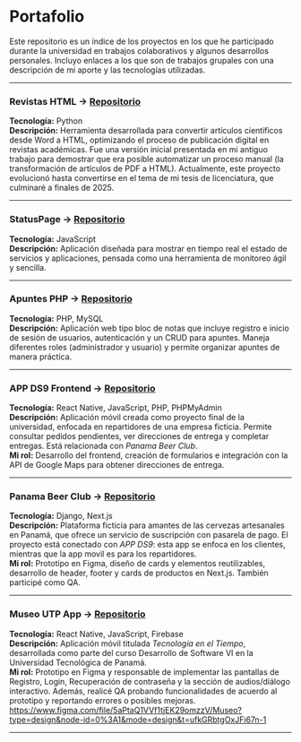 # Portafolio
Este repositorio es un índice de los proyectos en los que he participado durante la universidad en trabajos colaborativos y algunos desarrollos personales. Incluyo enlaces a los que son de trabajos grupales con una descripción de mi aporte y las tecnologías utilizadas. 

---

### Revistas HTML → [Repositorio](https://github.com/madelaineeee/Revistas_HTML)  
**Tecnología:** Python  
**Descripción:** Herramienta desarrollada para convertir artículos científicos desde Word a HTML, optimizando el proceso de publicación digital en revistas académicas. Fue una versión inicial presentada en mi antiguo trabajo para demostrar que era posible automatizar un proceso manual (la transformación de artículos de PDF a HTML). Actualmente, este proyecto evolucionó hasta convertirse en el tema de mi tesis de licenciatura, que culminaré a finales de 2025.  

---

### StatusPage → [Repositorio](https://github.com/madelaineeee/StatusPage)  
**Tecnología:** JavaScript  
**Descripción:** Aplicación diseñada para mostrar en tiempo real el estado de servicios y aplicaciones, pensada como una herramienta de monitoreo ágil y sencilla.  

---

### Apuntes PHP → [Repositorio](https://github.com/madelaineeee/Apuntes-PHP)  
**Tecnología:** PHP, MySQL  
**Descripción:** Aplicación web tipo bloc de notas que incluye registro e inicio de sesión de usuarios, autenticación y un CRUD para apuntes. Maneja diferentes roles (administrador y usuario) y permite organizar apuntes de manera práctica.  

---

### APP DS9 Frontend → [Repositorio](https://github.com/Bryan0502/APP_DS9-FRONTEND)  
**Tecnología:** React Native, JavaScript, PHP, PHPMyAdmin  
**Descripción:** Aplicación móvil creada como proyecto final de la universidad, enfocada en repartidores de una empresa ficticia. Permite consultar pedidos pendientes, ver direcciones de entrega y completar entregas. Está relacionada con *Panama Beer Club*.  
**Mi rol:** Desarrollo del frontend, creación de formularios e integración con la API de Google Maps para obtener direcciones de entrega.  

---

### Panama Beer Club → [Repositorio](https://github.com/Yyauw/panamabeerclub)  
**Tecnología:** Django, Next.js  
**Descripción:** Plataforma ficticia para amantes de las cervezas artesanales en Panamá, que ofrece un servicio de suscripción con pasarela de pago. El proyecto está conectado con *APP DS9*: esta app se enfoca en los clientes, mientras que la app movil es para los repartidores.  
**Mi rol:** Prototipo en Figma, diseño de cards y elementos reutilizables, desarrollo de header, footer y cards de productos en Next.js. También participé como QA.  

---

### Museo UTP App → [Repositorio](https://github.com/Polar1920/museo-utp-app)  
**Tecnología:** React Native, JavaScript, Firebase  
**Descripción:** Aplicación móvil titulada *Tecnología en el Tiempo*, desarrollada como parte del curso Desarrollo de Software VI en la Universidad Tecnológica de Panamá.  
**Mi rol:** Prototipo en Figma y responsable de implementar las pantallas de Registro, Login, Recuperación de contraseña y la sección de audios/diálogo interactivo. Además, realicé QA probando funcionalidades de acuerdo al prototipo y reportando errores o posibles mejoras.  
https://www.figma.com/file/5aPtaQ1VVf1tjEK29omzzV/Museo?type=design&node-id=0%3A1&mode=design&t=ufkGRbtgOxJFi67n-1 

---


